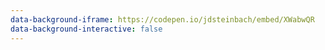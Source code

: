 ```yaml
---
data-background-iframe: https://codepen.io/jdsteinbach/embed/XWabwQR
data-background-interactive: false
---
```

